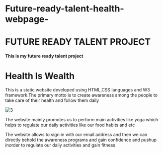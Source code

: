 # Future-ready-talent-health-webpage-
<h1>FUTURE READY TALENT PROJECT</h1>
<h4>This is my future ready talent project</h4>
<h1>Health Is Wealth</h1>
<p>This is a static website developed using HTML,CSS languages and W3 framework.The primary motto is to create awareness among the people to take care of their health and follow them daily</p>


![3](https://user-images.githubusercontent.com/109856195/181879439-13c7bf27-c846-4102-ad18-36b60a74997d.png)

<p>
The website mainly promotes us to perform main activities like yoga which helps to regulate our daily activities like our food habits and etc</p
<p>The website allows to sign in with our email address and then we can directly behold the awareness programs and gain confidence and pushup inorder to regulate our daily activities and gain fitness</p>
